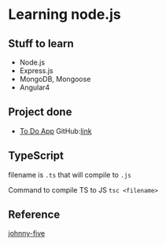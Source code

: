 # Learning node.js
## Stuff to learn
* Node.js
* Express.js
* MongoDB, Mongoose
* Angular4

## Project done
* [To Do App](https://to-do-app-nodejs.herokuapp.com/) GitHub:[link](https://github.com/superoo7/to-do-app-js)

## TypeScript
filename is `.ts` that will compile to `.js`

Command to compile TS to JS `tsc <filename>`

## Reference
[johnny-five](http://johnny-five.io/)
